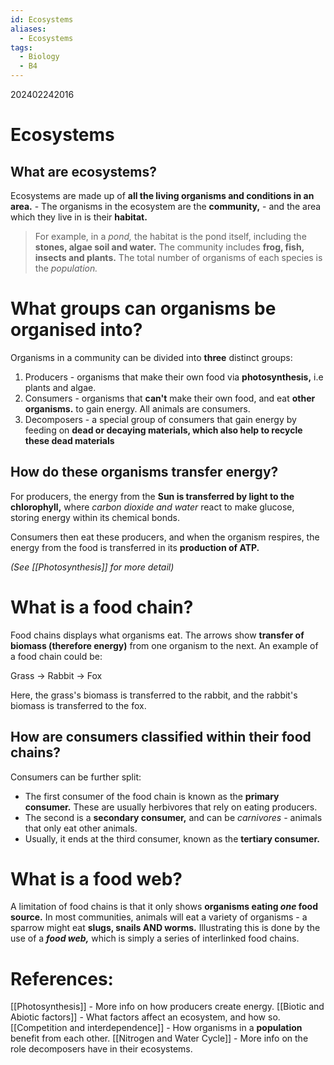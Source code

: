 ```yaml
---
id: Ecosystems
aliases:
  - Ecosystems
tags:
  - Biology
  - B4
---
```

202402242016

# Ecosystems

## What are **ecosystems?** 

Ecosystems are made up of **all the living organisms and conditions in an area.** 
    - The organisms in the ecosystem are the **community,** 
    - and the area which they live in is their **habitat.** 

> For example, in a *pond,* the habitat is the pond itself, including the **stones, algae soil and water.** The community includes **frog, fish, insects and plants.** The total number of organisms of each species is the *population.*

# What groups can organisms be organised into?


Organisms in a community can be divided into **three** distinct groups:

1. Producers - organisms that make their own food via **photosynthesis,** i.e plants and algae.
2. Consumers - organisms that **can't** make their own food, and eat **other organisms.** to gain energy. All animals are consumers.
3. Decomposers - a special group of consumers that gain energy by feeding on **dead or decaying materials, which also help to recycle these dead materials**

## How do these organisms transfer energy?

For producers, the energy from the **Sun is transferred by light to the chlorophyll,** where *carbon dioxide and water* react to make glucose, storing energy within its chemical bonds.

Consumers then eat these producers, and when the organism respires, the energy from the food is transferred in its **production of ATP.** 

*(See [[Photosynthesis]] for more detail)* 

# What is a food **chain**?

Food chains displays what organisms eat. The arrows show **transfer of biomass (therefore energy)** from one organism to the next. An example of a food chain could be:

Grass → Rabbit → Fox

Here, the grass's biomass is transferred to the rabbit, and the rabbit's biomass is transferred to the fox.

## How are consumers classified within their food chains?

Consumers can be further split:

- The first consumer of the food chain is known as the **primary consumer.** These are usually herbivores that rely on eating producers.
- The second is a **secondary consumer,** and can be *carnivores -* animals that only eat other animals.
- Usually, it ends at the third consumer, known as the **tertiary consumer.** 

# What is a food **web?** 

A limitation of food chains is that it only shows **organisms eating *one* food source.** In most communities, animals will eat a variety of organisms - a sparrow might eat **slugs, snails AND worms.** Illustrating this is done by the use of a ***food web,*** which is simply a series of interlinked food chains.

# **References:** 
[[Photosynthesis]] - More info on how producers create energy.
[[Biotic and Abiotic factors]] - What factors affect an ecosystem, and how so.
[[Competition and interdependence]] - How organisms in a **population** benefit from each other.
[[Nitrogen and Water Cycle]] - More info on the role decomposers have in their ecosystems.
